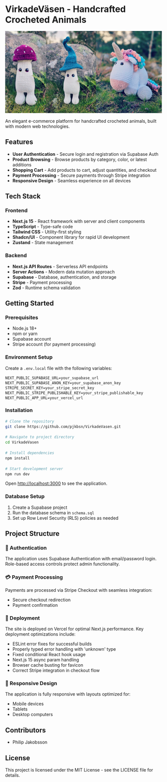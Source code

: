 # VirkadeVäsen - Handcrafted Crocheted Animals

![VirkadeVäsen Banner](public/omslag.jpg)

An elegant e-commerce platform for handcrafted crocheted animals, built with modern web technologies.

## Features

- **User Authentication** - Secure login and registration via Supabase Auth
- **Product Browsing** - Browse products by category, color, or latest additions
- **Shopping Cart** - Add products to cart, adjust quantities, and checkout
- **Payment Processing** - Secure payments through Stripe integration
- **Responsive Design** - Seamless experience on all devices

## Tech Stack

### Frontend

- **Next.js 15** - React framework with server and client components
- **TypeScript** - Type-safe code
- **Tailwind CSS** - Utility-first styling
- **Shadcn/UI** - Component library for rapid UI development
- **Zustand** - State management

### Backend

- **Next.js API Routes** - Serverless API endpoints
- **Server Actions** - Modern data mutation approach
- **Supabase** - Database, authentication, and storage
- **Stripe** - Payment processing
- **Zod** - Runtime schema validation

## Getting Started

### Prerequisites

- Node.js 18+
- npm or yarn
- Supabase account
- Stripe account (for payment processing)

### Environment Setup

Create a `.env.local` file with the following variables:

```env
NEXT_PUBLIC_SUPABASE_URL=your_supabase_url
NEXT_PUBLIC_SUPABASE_ANON_KEY=your_supabase_anon_key
STRIPE_SECRET_KEY=your_stripe_secret_key
NEXT_PUBLIC_STRIPE_PUBLISHABLE_KEY=your_stripe_publishable_key
NEXT_PUBLIC_APP_URL=your_vercel_url
```

### Installation

```bash
# Clone the repository
git clone https://github.com/pjkbsn/VirkadeVasen.git

# Navigate to project directory
cd VirkadeVasen

# Install dependencies
npm install

# Start development server
npm run dev
```

Open [http://localhost:3000](http://localhost:3000) to see the application.

### Database Setup

1. Create a Supabase project
2. Run the database schema in `schema.sql`
3. Set up Row Level Security (RLS) policies as needed

## Project Structure

### 🔐 Authentication

The application uses Supabase Authentication with email/password login. Role-based access controls protect admin functionality.

### 💳 Payment Processing

Payments are processed via Stripe Checkout with seamless integration:

- Secure checkout redirection
- Payment confirmation

### 🚀 Deployment

The site is deployed on Vercel for optimal Next.js performance. Key deployment optimizations include:

- ESLint error fixes for successful builds
- Properly typed error handling with 'unknown' type
- Fixed conditional React hook usage
- Next.js 15 async param handling
- Browser cache busting for favicon
- Correct Stripe integration in checkout flow

### 📱 Responsive Design

The application is fully responsive with layouts optimized for:

- Mobile devices
- Tablets
- Desktop computers

## Contributors

- Philip Jakobsson

## License

This project is licensed under the MIT License - see the LICENSE file for details.
